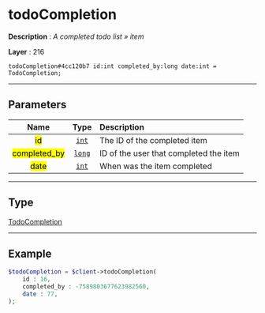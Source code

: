 # todoCompletion

**Description** : *A completed todo list &raquo; item*

**Layer** : 216

```tl
todoCompletion#4cc120b7 id:int completed_by:long date:int = TodoCompletion;
```

---

## Parameters

| Name | Type | Description |
| :---: | :---: | :--- |
| <mark>id</mark> | [`int`](type/int) | The ID of the completed item |
| <mark>completed_by</mark> | [`long`](type/long) | ID of the user that completed the item |
| <mark>date</mark> | [`int`](type/int) | When was the item completed |

---

## Type

[TodoCompletion](type/TodoCompletion)

---

## Example

```php
$todoCompletion = $client->todoCompletion(
	id : 16,
	completed_by : -7589803677623982560,
	date : 77,
);
```